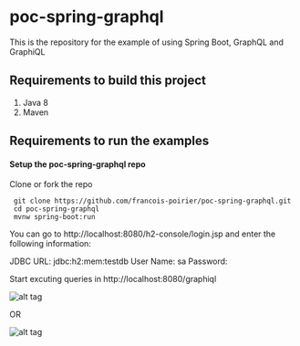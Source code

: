 # poc-spring-graphql
This is the repository for the example of using Spring Boot, GraphQL and GraphiQL 


## Requirements to build this project

1.    Java 8
2.    Maven

## Requirements to run the examples

#### Setup the poc-spring-graphql repo

Clone or fork the repo

     git clone https://github.com/francois-poirier/poc-spring-graphql.git
     cd poc-spring-graphql
     mvnw spring-boot:run

You can go to http://localhost:8080/h2-console/login.jsp and enter the following information:

JDBC URL: jdbc:h2:mem:testdb
User Name: sa
Password:

Start excuting queries in http://localhost:8080/graphiql

![alt tag](https://user-images.githubusercontent.com/14827478/36838862-a023cc5a-1d40-11e8-980f-2e0e69216600.png)

OR

![alt tag](https://user-images.githubusercontent.com/14827478/36838871-a40e0b1e-1d40-11e8-805a-4c135db00c3f.png)

